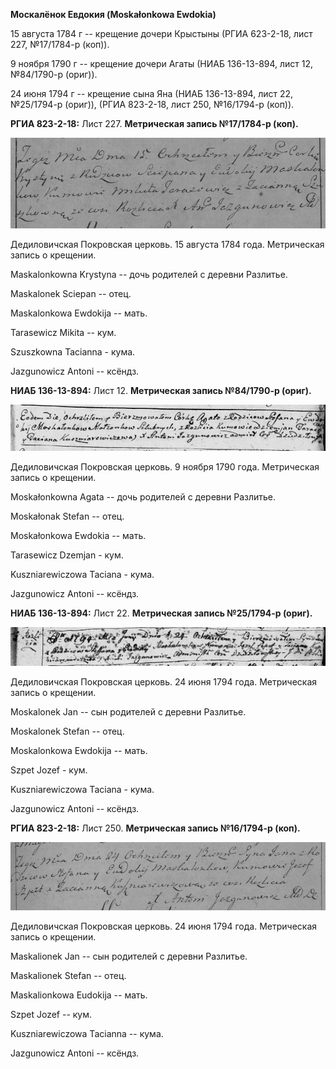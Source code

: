 **Москалёнок Евдокия (Moskałonkowa Ewdokia)**

15 августа 1784 г -- крещение дочери Крыстыны (РГИА 623-2-18, лист 227,
№17/1784-р (коп)).

9 ноября 1790 г -- крещение дочери Агаты (НИАБ 136-13-894, лист 12,
№84/1790-р (ориг)).

24 июня 1794 г -- крещение сына Яна (НИАБ 136-13-894, лист 22,
№25/1794-р (ориг)), (РГИА 823-2-18, лист 250, №16/1794-р (коп)).

**РГИА 823-2-18:** Лист 227. **Метрическая запись №17/1784-р (коп).**

![](./media/7b2753b4f1f8a351835dab880257be86ff4ec2dc.png)

Дедиловичская Покровская церковь. 15 августа 1784 года. Метрическая
запись о крещении.

Maskalonkowna Krystyna -- дочь родителей с деревни Разлитье.

Maskalonek Sciepan -- отец.

Maskalonkowa Ewdokija -- мать.

Tarasewicz Mikita -- кум.

Szuszkowna Tacianna - кума.

Jazgunowicz Antoni -- ксёндз.

**НИАБ 136-13-894:** Лист 12. **Метрическая запись №84/1790-р (ориг).**

![](./media/2bc30b3f8dac2d3887a9d6b2ae38210313f117ef.png)

Дедиловичская Покровская церковь. 9 ноября 1790 года. Метрическая запись
о крещении.

Moskałonkowna Agata -- дочь родителей с деревни Разлитье.

Moskałonak Stefan -- отец.

Moskałonkowa Ewdokia -- мать.

Tarasewicz Dzemjan - кум.

Kuszniarewiczowa Taciana - кума.

Jazgunowicz Antoni -- ксёндз.

**НИАБ 136-13-894:** Лист 22. **Метрическая запись №25/1794-р (ориг).**

![](./media/53d991a13849c295f8b0ee104d3535e27dead1e7.png)

Дедиловичская Покровская церковь. 24 июня 1794 года. Метрическая запись
о крещении.

Moskalonek Jan -- сын родителей с деревни Разлитье.

Moskalonek Stefan -- отец.

Moskalonkowa Ewdokija -- мать.

Szpet Jozef - кум.

Kuszniarewiczowa Taciana - кума.

Jazgunowicz Antoni -- ксёндз.

**РГИА 823-2-18:** Лист 250. **Метрическая запись №16/1794-р (коп).**

![](./media/dc326392a30320bbd7341dd1742323a7c0ef2a8b.png)

Дедиловичская Покровская церковь. 24 июня 1794 года. Метрическая запись
о крещении.

Maskalionek Jan -- сын родителей с деревни Разлитье.

Maskalionek Stefan -- отец.

Maskalionkowa Eudokija -- мать.

Szpet Jozef -- кум.

Kuszniarewiczowa Tacianna -- кума.

Jazgunowicz Antoni -- ксёндз.
